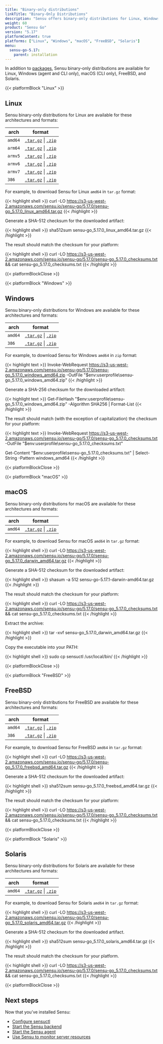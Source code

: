 ```yaml
---
title: "Binary-only distributions"
linkTitle: "Binary-Only Distributions"
description: "Sensu offers binary-only distributions for Linux, Windows, macOS, FreeBSD, and Solaris. Read this guide to learn how to download and verify Sensu binaries."
weight: 60
product: "Sensu Go"
version: "5.17"
platformContent: true
platforms: ["Linux", "Windows", "macOS", "FreeBSD", "Solaris"]
menu:
  sensu-go-5.17:
    parent: installation
---
```


In addition to [packages][1], Sensu binary-only distributions are available for Linux, Windows (agent and CLI only), macOS (CLI only), FreeBSD, and Solaris.

{{< platformBlock "Linux" >}}

## Linux

Sensu binary-only distributions for Linux are available for these architectures and formats:

| arch | format |
| --- | --- |
| `amd64` | [`.tar.gz`][14] \| [`.zip`][20]
| `arm64` | [`.tar.gz`][15] \| [`.zip`][21]
| `armv5` | [`.tar.gz`][16] \| [`.zip`][22]
| `armv6` | [`.tar.gz`][17] \| [`.zip`][23]
| `armv7` | [`.tar.gz`][18] \| [`.zip`][24]
| `386` | [`.tar.gz`][19] \| [`.zip`][25]

For example, to download Sensu for Linux `amd64` in `tar.gz` format:

{{< highlight shell >}}
curl -LO https://s3-us-west-2.amazonaws.com/sensu.io/sensu-go/5.17.0/sensu-go_5.17.0_linux_amd64.tar.gz
{{< /highlight >}}

Generate a SHA-512 checksum for the downloaded artifact:

{{< highlight shell >}}
sha512sum sensu-go_5.17.0_linux_amd64.tar.gz
{{< /highlight >}}

The result should match the checksum for your platform:

{{< highlight shell >}}
curl -LO https://s3-us-west-2.amazonaws.com/sensu.io/sensu-go/5.17.0/sensu-go_5.17.0_checksums.txt && cat sensu-go_5.17.0_checksums.txt
{{< /highlight >}}

{{< platformBlockClose >}}

{{< platformBlock "Windows" >}}

## Windows

Sensu binary-only distributions for Windows are available for these architectures and formats:

| arch | format |
| --- | --- |
| `amd64` | [`.tar.gz`][26] \| [`.zip`][28]
| `386` | [`.tar.gz`][27] \| [`.zip`][29]

For example, to download Sensu for Windows `amd64` in `zip` format:

{{< highlight text >}}
Invoke-WebRequest https://s3-us-west-2.amazonaws.com/sensu.io/sensu-go/5.17.0/sensu-go_5.17.0_windows_amd64.zip  -OutFile "$env:userprofile\sensu-go_5.17.0_windows_amd64.zip"
{{< /highlight >}}

Generate a SHA-256 checksum for the downloaded artifact:

{{< highlight text >}}
Get-FileHash "$env:userprofile\sensu-go_5.17.0_windows_amd64.zip" -Algorithm SHA256 | Format-List
{{< /highlight >}}

The result should match (with the exception of capitalization) the checksum for your platform:

{{< highlight text >}}
Invoke-WebRequest https://s3-us-west-2.amazonaws.com/sensu.io/sensu-go/5.17.0/sensu-go_5.17.0_checksums.txt -OutFile "$env:userprofile\sensu-go_5.17.0_checksums.txt"

Get-Content "$env:userprofile\sensu-go_5.17.0_checksums.txt" | Select-String -Pattern windows_amd64
{{< /highlight >}}

{{< platformBlockClose >}}

{{< platformBlock "macOS" >}}

## macOS

Sensu binary-only distributions for macOS are available for these architectures and formats:

| arch | format |
| --- | --- |
| `amd64` | [`.tar.gz`][30] \| [`.zip`][31]

For example, to download Sensu for macOS `amd64` in `tar.gz` format:

{{< highlight shell >}}
curl -LO https://s3-us-west-2.amazonaws.com/sensu.io/sensu-go/5.17.0/sensu-go_5.17.0_darwin_amd64.tar.gz
{{< /highlight >}}

Generate a SHA-512 checksum for the downloaded artifact:

{{< highlight shell >}}
shasum -a 512 sensu-go-5.17.1-darwin-amd64.tar.gz
{{< /highlight >}}

The result should match the checksum for your platform:

{{< highlight shell >}}
curl -LO https://s3-us-west-2.amazonaws.com/sensu.io/sensu-go/5.17.0/sensu-go_5.17.0_checksums.txt && cat sensu-go_5.17.0_checksums.txt
{{< /highlight >}}

Extract the archive:

{{< highlight shell >}}
tar -xvf sensu-go_5.17.0_darwin_amd64.tar.gz
{{< /highlight >}}

Copy the executable into your PATH:

{{< highlight shell >}}
sudo cp sensuctl /usr/local/bin/
{{< /highlight >}}

{{< platformBlockClose >}}

{{< platformBlock "FreeBSD" >}}

## FreeBSD

Sensu binary-only distributions for FreeBSD are available for these architectures and formats:

| arch | format |
| --- | --- |
| `amd64` | [`.tar.gz`][32] \| [`.zip`][33]
| `386` | [`.tar.gz`][34] \| [`.zip`][35]

For example, to download Sensu for FreeBSD `amd64` in `tar.gz` format:

{{< highlight shell >}}
curl -LO https://s3-us-west-2.amazonaws.com/sensu.io/sensu-go/5.17.0/sensu-go_5.17.0_freebsd_amd64.tar.gz
{{< /highlight >}}

Generate a SHA-512 checksum for the downloaded artifact:

{{< highlight shell >}}
sha512sum sensu-go_5.17.0_freebsd_amd64.tar.gz
{{< /highlight >}}

The result should match the checksum for your platform:

{{< highlight shell >}}
curl -LO https://s3-us-west-2.amazonaws.com/sensu.io/sensu-go/5.17.0/sensu-go_5.17.0_checksums.txt && cat sensu-go_5.17.0_checksums.txt
{{< /highlight >}}

{{< platformBlockClose >}}

{{< platformBlock "Solaris" >}}

## Solaris

Sensu binary-only distributions for Solaris are available for these architectures and formats:

| arch | format |
| --- | --- |
| `amd64` | [`.tar.gz`][36] \| [`.zip`][37]

For example, to download Sensu for Solaris `amd64` in `tar.gz` format:

{{< highlight shell >}}
curl -LO https://s3-us-west-2.amazonaws.com/sensu.io/sensu-go/5.17.0/sensu-go_5.17.0_solaris_amd64.tar.gz
{{< /highlight >}}

Generate a SHA-512 checksum for the downloaded artifact.

{{< highlight shell >}}
sha512sum sensu-go_5.17.0_solaris_amd64.tar.gz
{{< /highlight >}}

The result should match the checksum for your platform.

{{< highlight shell >}}
curl -LO https://s3-us-west-2.amazonaws.com/sensu.io/sensu-go/5.17.0/sensu-go_5.17.0_checksums.txt && cat sensu-go_5.17.0_checksums.txt
{{< /highlight >}}

{{< platformBlockClose >}}

## Next steps

Now that you’ve installed Sensu:

- [Configure sensuctl][4]
- [Start the Sensu backend][2]
- [Start the Sensu agent][3]
- [Use Sensu to monitor server resources][5]

[1]: ../install-sensu/
[2]: ../../reference/backend#operation
[3]: ../../reference/agent#operation
[4]: ../../sensuctl/reference#first-time-setup
[5]: ../../guides/monitor-server-resources/
[14]: https://s3-us-west-2.amazonaws.com/sensu.io/sensu-go/5.17.0/sensu-go_5.17.0_linux_amd64.tar.gz
[15]: https://s3-us-west-2.amazonaws.com/sensu.io/sensu-go/5.17.0/sensu-go_5.17.0_linux_arm64.tar.gz
[16]: https://s3-us-west-2.amazonaws.com/sensu.io/sensu-go/5.17.0/sensu-go_5.17.0_linux_armv5.tar.gz
[17]: https://s3-us-west-2.amazonaws.com/sensu.io/sensu-go/5.17.0/sensu-go_5.17.0_linux_armv6.tar.gz
[18]: https://s3-us-west-2.amazonaws.com/sensu.io/sensu-go/5.17.0/sensu-go_5.17.0_linux_armv7.tar.gz
[19]: https://s3-us-west-2.amazonaws.com/sensu.io/sensu-go/5.17.0/sensu-go_5.17.0_linux_386.tar.gz
[20]: https://s3-us-west-2.amazonaws.com/sensu.io/sensu-go/5.17.0/sensu-go_5.17.0_linux_amd64.zip
[21]: https://s3-us-west-2.amazonaws.com/sensu.io/sensu-go/5.17.0/sensu-go_5.17.0_linux_arm64.zip
[22]: https://s3-us-west-2.amazonaws.com/sensu.io/sensu-go/5.17.0/sensu-go_5.17.0_linux_armv5.zip
[23]: https://s3-us-west-2.amazonaws.com/sensu.io/sensu-go/5.17.0/sensu-go_5.17.0_linux_armv6.zip
[24]: https://s3-us-west-2.amazonaws.com/sensu.io/sensu-go/5.17.0/sensu-go_5.17.0_linux_armv7.zip
[25]: https://s3-us-west-2.amazonaws.com/sensu.io/sensu-go/5.17.0/sensu-go_5.17.0_linux_386.zip
[26]: https://s3-us-west-2.amazonaws.com/sensu.io/sensu-go/5.17.0/sensu-go_5.17.0_windows_amd64.tar.gz
[27]: https://s3-us-west-2.amazonaws.com/sensu.io/sensu-go/5.17.0/sensu-go_5.17.0_windows_386.tar.gz
[28]: https://s3-us-west-2.amazonaws.com/sensu.io/sensu-go/5.17.0/sensu-go_5.17.0_windows_amd64.zip
[29]: https://s3-us-west-2.amazonaws.com/sensu.io/sensu-go/5.17.0/sensu-go_5.17.0_windows_386.zip
[30]: https://s3-us-west-2.amazonaws.com/sensu.io/sensu-go/5.17.0/sensu-go_5.17.0_darwin_amd64.tar.gz
[31]: https://s3-us-west-2.amazonaws.com/sensu.io/sensu-go/5.17.0/sensu-go_5.17.0_darwin_amd64.zip
[32]: https://s3-us-west-2.amazonaws.com/sensu.io/sensu-go/5.17.0/sensu-go_5.17.0_freebsd_amd64.tar.gz
[33]: https://s3-us-west-2.amazonaws.com/sensu.io/sensu-go/5.17.0/sensu-go_5.17.0_freebsd_amd64.zip
[34]: https://s3-us-west-2.amazonaws.com/sensu.io/sensu-go/5.17.0/sensu-go_5.17.0_freebsd_386.tar.gz
[35]: https://s3-us-west-2.amazonaws.com/sensu.io/sensu-go/5.17.0/sensu-go_5.17.0_freebsd_386.zip
[36]: https://s3-us-west-2.amazonaws.com/sensu.io/sensu-go/5.17.0/sensu-go_5.17.0_solaris_amd64.tar.gz
[37]: https://s3-us-west-2.amazonaws.com/sensu.io/sensu-go/5.17.0/sensu-go_5.17.0_solaris_amd64.zip
